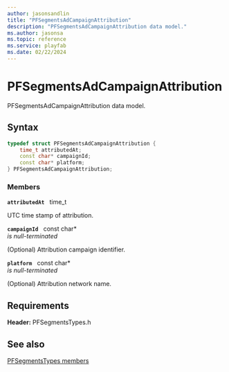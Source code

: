 ```yaml
---
author: jasonsandlin
title: "PFSegmentsAdCampaignAttribution"
description: "PFSegmentsAdCampaignAttribution data model."
ms.author: jasonsa
ms.topic: reference
ms.service: playfab
ms.date: 02/22/2024
---
```


# PFSegmentsAdCampaignAttribution  

PFSegmentsAdCampaignAttribution data model.  

## Syntax  
  
```cpp
typedef struct PFSegmentsAdCampaignAttribution {  
    time_t attributedAt;  
    const char* campaignId;  
    const char* platform;  
} PFSegmentsAdCampaignAttribution;  
```
  
### Members  
  
**`attributedAt`** &nbsp; time_t  
  
UTC time stamp of attribution.
  
**`campaignId`** &nbsp; const char*  
*is null-terminated*  
  
(Optional) Attribution campaign identifier.
  
**`platform`** &nbsp; const char*  
*is null-terminated*  
  
(Optional) Attribution network name.
  
  
## Requirements  
  
**Header:** PFSegmentsTypes.h
  
## See also  
[PFSegmentsTypes members](../pfsegmentstypes_members.md)  

  
  
